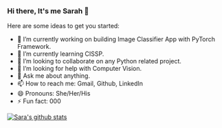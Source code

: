 ### Hi there, It's me Sarah 👋



<!--
**SaraLatif99/SaraLatif99** is a ✨ _special_ ✨ repository because its `README.md` (this file) appears on your GitHub profile. -->

Here are some ideas to get you started:

- 🔭 I’m currently working on building Image Classifier App with PyTorch Framework.
- 🌱 I’m currently learning CISSP.
- 👯 I’m looking to collaborate on any Python related project.
- 🤔 I’m looking for help with Computer Vision.
- 💬 Ask me about anything.
- 📫 How to reach me: Gmail, Github, LinkedIn
- 😄 Pronouns: She/Her/His
- ⚡ Fun fact: 000

[![Sara's github stats](https://github-readme-stats.vercel.app/api?username=SaraLatif99)](https://github.com/SaraLatif99/github-readme-stats)
